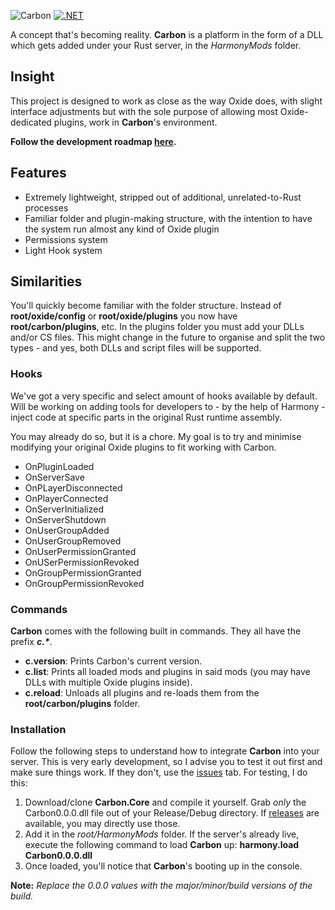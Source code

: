 ![Carbon](https://i.imgur.com/dUINq6H.png)
[![.NET](https://github.com/raulssorban/Carbon.Core/actions/workflows/dotnet.yml/badge.svg)](https://github.com/raulssorban/Carbon.Core/actions/workflows/dotnet.yml)

A concept that's becoming reality. **Carbon** is a platform in the form of a DLL which gets added under your Rust server, in the *HarmonyMods* folder. 

## Insight
This project is designed to work as close as the way Oxide does, with slight interface adjustments but with the sole purpose of allowing most Oxide-dedicated plugins, work in **Carbon**'s environment.

**Follow the development roadmap [here](https://trello.com/b/FMTfHkSg/carboncore).**

## Features
* Extremely lightweight, stripped out of additional, unrelated-to-Rust processes
* Familiar folder and plugin-making structure, with the intention to have the system run almost any kind of Oxide plugin
* Permissions system
* Light Hook system

## Similarities
You'll quickly become familiar with the folder structure. Instead of **root/oxide/config** or **root/oxide/plugins** you now have **root/carbon/plugins**, etc. In the plugins folder you must add your DLLs and/or CS files. This might change in the future to organise and split the two types - and yes, both DLLs and script files will be supported.

### Hooks
We've got a very specific and select amount of hooks available by default. Will be working on adding tools for developers to - by the help of Harmony - inject code at specific parts in the original Rust runtime assembly. 

You may already do so, but it is a chore. My goal is to try and minimise modifying your original Oxide plugins to fit working with Carbon.
* OnPluginLoaded
* OnServerSave
* OnPLayerDisconnected
* OnPlayerConnected
* OnServerInitialized
* OnServerShutdown
* OnUserGroupAdded
* OnUserGroupRemoved
* OnUserPermissionGranted
* OnUSerPermissionRevoked
* OnGroupPermissionGranted
* OnGroupPermissionRevoked

### Commands
**Carbon** comes with the following built in commands. They all have the prefix **_c.*_**.
* **c.version**: Prints Carbon's current version.
* **c.list**: Prints all loaded mods and plugins in said mods (you may have DLLs with multiple Oxide plugins inside).
* **c.reload**: Unloads all plugins and re-loads them from the **root/carbon/plugins** folder.

### Installation
Follow the following steps to understand how to integrate **Carbon** into your server. This is very early development, so I advise you to test it out first and make sure things work. If they don't, use the [issues](https://github.com/raulssorban/Carbon.Core/issues) tab. For testing, I do this:

1. Download/clone **Carbon.Core** and compile it yourself. Grab *only* the Carbon0.0.0.dll file out of your Release/Debug directory. If [releases](https://github.com/raulssorban/Carbon.Core/releases) are available, you may directly use those.
1. Add it in the *root/HarmonyMods* folder. If the server's already live, execute the following command to load **Carbon** up: **harmony.load Carbon0.0.0.dll**
1. Once loaded, you'll notice that **Carbon**'s booting up in the console.

**Note:** *Replace the 0.0.0 values with the major/minor/build versions of the build.*
